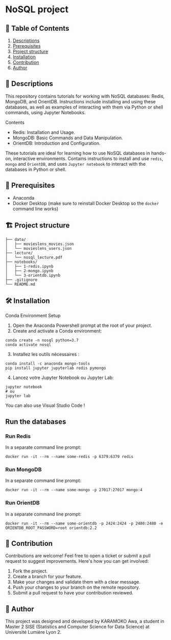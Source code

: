 # NoSQL project

## 📖 **Table of Contents**
1. [Descriptions](#descriptions)
2. [Prerequisites](#Prerequisites)
3. [Project structure](#Project-structure)
4. [Installation](#Installation)
5. [Contribution](#Contribution)
6. [Author](#Author)


<h2 id="Descriptions">🧩 Descriptions</h2>

This repository contains tutorials for working with NoSQL databases: Redis, MongoDB, and OrientDB. Instructions include installing and using these databases, as well as examples of interacting with them via Python or shell commands, using Jupyter Notebooks.

Contents
- Redis: Installation and Usage.
- MongoDB: Basic Commands and Data Manipulation.
- OrientDB: Introduction and Configuration.

These tutorials are ideal for learning how to use NoSQL databases in hands-on, interactive environments.
Contains instructions to install and use `redis`, `mongo` and `OrientDB`, and uses `Jupyter notebook` to interact with the databases in Python or shell.

<h2 id="Prerequisites">🤖 Prerequisites</h2>

- Anaconda
- Docker Desktop (make sure to reinstall Docker Desktop so the `docker` command line works)


<h2 id="Project-structure">🏗️ Project structure</h2>

```
├── data/
│   ├── movieslens_movies.json
│   └── movieslens_users.json
├── lecture/
│   └── nosql_lecture.pdf
├── notebooks/
│   ├── 1-redis.ipynb
│   ├── 2-mongo.ipynb
│   └── 3-orientdb.ipynb
├── .gitignore
└── README.md
```

<h2 id="Installation">🛠️ Installation</h2>

Conda Environment Setup
1. Open the Anaconda Powershell prompt at the root of your project.
2. Create and activate a Conda environment:
```
conda create -n nosql python=3.7  
conda activate nosql  
```

3. Installez les outils nécessaires :
```
conda install -c anaconda mongo-tools  
pip install jupyter jupyterlab redis pymongo  
```

4. Lancez votre Jupyter Notebook ou Jupyter Lab:
```
jupyter notebook  
# ou  
jupyter lab  
```

You can also use Visual Studio Code !

## Run the databases
### Run Redis

In a separate command line prompt:

```
docker run -it --rm --name some-redis -p 6379:6379 redis
```

### Run MongoDB

In a separate command line prompt:

```
docker run -it --rm --name some-mongo -p 27017:27017 mongo:4
```

### Run OrientDB

In a separate command line prompt:

```
docker run -it --rm --name some-orientdb -p 2424:2424 -p 2480:2480 -e ORIENTDB_ROOT_PASSWORD=root orientdb:2.2
```

<h2 id="Contribution">🤝 Contribution</h2>

Contributions are welcome! Feel free to open a ticket or submit a pull request to suggest improvements. Here's how you can get involved:

1. Fork the project.
2. Create a branch for your feature.
3. Make your changes and validate them with a clear message.
4. Push your changes to your branch on the remote repository.  
5. Submit a pull request to have your contribution reviewed.

<h2 id="Author">🎯 Author</h2> 
This project was designed and developed by KARAMOKO Awa, a student in Master 2 SISE (Statistics and Computer Science for Data Science) at Université Lumière Lyon 2.
